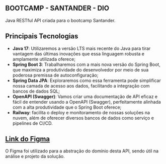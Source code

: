 ## BOOTCAMP - SANTANDER - DIO 

Java RESTful API criada para o bootcamp Santander.

## Principais Tecnologias

-   **Java 17**: Utilizaremos a versão LTS mais recente do Java para tirar vantagem das últimas inovações que essa linguagem robusta e amplamente utilizada oferece;
-   **Spring Boot 3**: Trabalharemos com a mais nova versão do Spring Boot, que maximiza a produtividade do desenvolvedor por meio de sua poderosa premissa de autoconfiguração;
-   **Spring Data JPA**: Exploraremos como essa ferramenta pode simplificar nossa camada de acesso aos dados, facilitando a integração com bancos de dados SQL;
-   **OpenAPI (Swagger)**: Vamos criar uma documentação de API eficaz e fácil de entender usando a OpenAPI (Swagger), perfeitamente alinhada com a alta produtividade que o Spring Boot oferece;
-   **Railway**: facilita o deploy e monitoramento de nossas soluções na nuvem, além de oferecer diversos bancos de dados como serviço e pipelines de CI/CD.

## [Link do Figma](https://www.figma.com/file/0ZsjwjsYlYd3timxqMWlbj/SANTANDER---Projeto-Web%2FMobile?type=design&node-id=1421%3A432&mode=design&t=6dPQuerScEQH0zAn-1)

O Figma foi utilizado para a abstração do domínio desta API, sendo útil na análise e projeto da solução.
